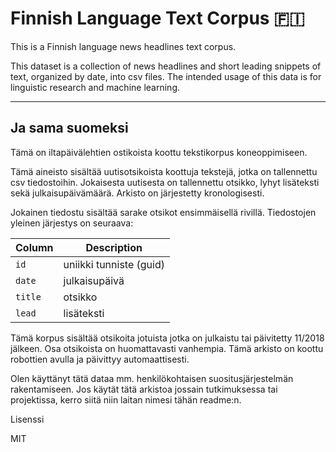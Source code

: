 # Finnish Language Text Corpus 🇫🇮 

This is a Finnish language news headlines text corpus. 

This dataset is a collection of news headlines and short leading snippets of text, organized by date, into csv files.
The intended usage of this data is for linguistic research and machine learning.

----

## Ja sama suomeksi

Tämä on iltapäivälehtien ostikoista koottu tekstikorpus koneoppimiseen.

Tämä aineisto sisältää uutisotsikoista koottuja tekstejä, jotka on tallennettu csv tiedostoihin. Jokaisesta uutisesta on tallennettu otsikko, lyhyt lisäteksti sekä julkaisupäivämäärä. Arkisto on järjestetty kronologisesti.


Jokainen tiedostu sisältää sarake otsikot ensimmäisellä rivillä. Tiedostojen yleinen järjestys on seuraava:

| Column | Description |
| --- | --- |
|`id` | uniikki tunniste (guid) | 
|`date` | julkaisupäivä |
|`title` | otsikko |
|`lead` | lisäteksti |


Tämä korpus sisältää otsikoita jotuista jotka on julkaistu tai päivitetty 11/2018 jälkeen. 
Osa otsikoista on huomattavasti vanhempia. Tämä arkisto on koottu robottien avulla ja päivittyy automaattisesti.

Olen käyttänyt tätä dataa mm. henkilökohtaisen suositusjärjestelmän rakentamiseen. Jos käytät tätä arkistoa jossain tutkimuksessa tai projektissa, kerro siitä niin laitan nimesi tähän readme:n. 

Lisenssi

MIT

